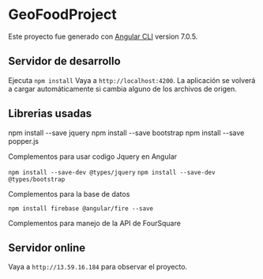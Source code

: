 # GeoFoodProject

Este proyecto fue generado con [Angular CLI](https://github.com/angular/angular-cli) version 7.0.5.

## Servidor de desarrollo

Ejecuta `npm install`
Vaya a `http://localhost:4200`. 
La aplicación se volverá a cargar automáticamente si cambia alguno de los archivos de origen.

## Librerias usadas

npm install --save jquery
npm install --save bootstrap
npm install --save popper.js

Complementos para usar codigo Jquery en Angular

`npm install --save-dev @types/jquery`
`npm install --save-dev @types/bootstrap`

Complementos para la base de datos

`npm install firebase @angular/fire --save`

Complementos para manejo de la API de FourSquare



## Servidor online

Vaya a `http://13.59.16.184` para observar el proyecto.